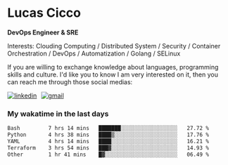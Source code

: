 # Lucas Cicco

**DevOps Engineer & SRE**

Interests: Clouding Computing / Distributed System / Security / Container Orchestration / DevOps / Automatization / Golang / SELinux

If you are willing to exchange knowledge about languages, programming skills and culture. I'd like you to know I am very interested on it, then you can reach me through those social medias:

<div style="display: flex; align-items: center; gap: 10px;">
  <a href="https://www.linkedin.com/in/lucas-vitor-de-cicco" target="_blank">
    <img
      src="https://img.shields.io/badge/-LinkedIn-%230077B5?style=for-the-badge&logo=linkedin&logoColor=white"
      alt="linkedin"
      target="_blank" 
    />
  </a>
  <a href="mailto:lucasvitorx1@gmail.com">
      <img
        src="https://img.shields.io/badge/-Gmail-%23333?style=for-the-badge&logo=gmail&logoColor=white"
        alt="gmail"
        target="_blank"
      />
  </a>
</div>

### My wakatime in the last days

<!--START_SECTION:waka-->

```txt
Bash         7 hrs 14 mins   ███████░░░░░░░░░░░░░░░░░░   27.72 %
Python       4 hrs 38 mins   ████▒░░░░░░░░░░░░░░░░░░░░   17.76 %
YAML         4 hrs 14 mins   ████░░░░░░░░░░░░░░░░░░░░░   16.21 %
Terraform    3 hrs 54 mins   ███▓░░░░░░░░░░░░░░░░░░░░░   14.93 %
Other        1 hr 41 mins    █▓░░░░░░░░░░░░░░░░░░░░░░░   06.49 %
```

<!--END_SECTION:waka-->
